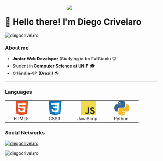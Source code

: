 <img src="./img/diego.png" align="right" max-width="300px" width="300px">

<p align="left">
    <h1>👋 Hello there! I'm Diego Crivelaro</h1>
    <p align="left"><img src="https://komarev.com/ghpvc/?username=diegocrivelaro&label=Profile%20views&color=0e8ddd&style=flat" alt="diegocrivelaro" /></p>

### About me
* **Junior Web Developer** (Studying to be FullStack) 💻
* Student in **Computer Science at UNIP** 🎓
* **Orlândia-SP (Brazil)** 🌎
--- 
</p>

### Languages
<table>
  <tr>
    <td align="center" width="96">
      <a href="#">
        <img src="./img/html5.svg" width="48" height="48" alt="HTML5" />
      </a>
      <br>HTML5&nbsp;
    </td>
    <td align="center" width="96">
      <a href="#">
        <img src="./img/css3.svg" width="48" height="48" alt="CSS3" />
      </a>
      <br>CSS3&nbsp;
    </td>
    <td align="center" width="96">
      <a href="#">
        <img src="./img/javascript.svg" width="48" height="48" alt="JavaScript" />
      </a>
      <br>JavaScript&nbsp;
    </td>
    <td align="center" width="96">
      <a href="#">
        <img src="./img/python.png" width="48" height="48" alt="Python" />
      </a>
      <br>Python&nbsp;
    </td>
  </tr>
</table>

<h3>Social Networks</h3>
<p align="left"><a href="https://github.com/diegocrivelaro"><img src="https://github-profile-trophy.vercel.app/?username=ryo-ma&theme=tokyonight" alt="diegocrivelaro" /></a></p>
<p><img align="center" src="https://github-readme-streak-stats.herokuapp.com/?user=diegocrivelaro&theme=dark" alt="diegocrivelaro" /></p>
